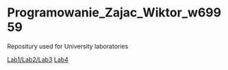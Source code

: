 # Programowanie_Zajac_Wiktor_w69959

Repositury used for University laboratories


[Lab1/Lab2/Lab3](https://wiktor-zajac.github.io/Programowanie_Zajac_Wiktor_w69959/Lab1/)
[Lab4](https://wiktor-zajac.github.io/Programowanie_Zajac_Wiktor_w69959/Lab4/)
